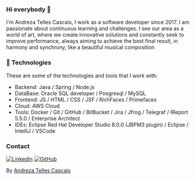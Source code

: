 ### Hi everybody 👋

I'm Andreza Telles Cascais, I work as a software developer since 2017. I am passionate about continuous learning and challenges. I see our area as a world of art, where we create innovative solutions and constantly seek to improve performance, always aiming to  achieve the best final result, in harmony and synchrony, like a beautiful musical composition

### 🚀 Technologies

These are some of the technologies and tools that I work with:

* Backend: Java  / Spring / Node.js
* DataBase: Oracle SQL developer / Posgresql / MySQL
* Frontend: JS / HTML / CSS / JSF / RichFaces / Primefaces
* Cloud: AWS Cloud
* Tools: Docker / Git / GitHub / BitBucket / Jira / Jfrog / Telegraf / IReport 5.5.0 / Enterprise Architect
* IDEs: Eclipse  Red Hat Developer Studio 8.0.0 (JBPM3 plugin) / Eclipse / IntelliJ / VSCode

### Contact

[![LinkedIn](https://img.shields.io/badge/LinkedIn-0077B5?style=for-the-badge&logo=linkedin&logoColor=white)](https://www.linkedin.com/in/andrezatellescascais/)  [![GitHub](https://img.shields.io/badge/GitHub-100000?style=for-the-badge&logo=github&logoColor=white)](https://github.com/andrezatcascais)

By [Andreza Telles Cascais](https://drive.google.com/file/d/1nN7NyGjBB3scxigiOatVRIeVA4KFiO25/view "My CV")
